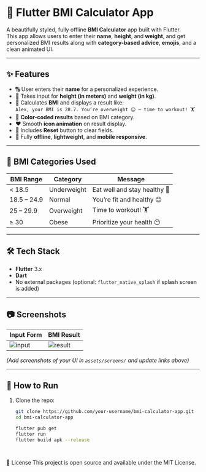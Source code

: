 # 💪 Flutter BMI Calculator App

A beautifully styled, fully offline **BMI Calculator** app built with Flutter.  
This app allows users to enter their **name**, **height**, and **weight**, and get personalized BMI results along with **category-based advice**, **emojis**, and a clean animated UI.

---

## ✨ Features

- 🔠 User enters their **name** for a personalized experience.
- 📏 Takes input for **height (in meters)** and **weight (in kg)**.
- 🧮 Calculates **BMI** and displays a result like:  
  `Alex, your BMI is 28.7. You’re overweight 😐 — time to workout! 🏋️`
- 🎨 **Color-coded results** based on BMI category.
- ❤️ Smooth **icon animation** on result display.
- 🔄 Includes **Reset** button to clear fields.
- 📱 Fully **offline**, **lightweight**, and **mobile responsive**.

---

## 🧠 BMI Categories Used

| BMI Range      | Category     | Message                           |
|----------------|--------------|-----------------------------------|
| < 18.5         | Underweight  | Eat well and stay healthy 🥲       |
| 18.5 – 24.9    | Normal       | You’re fit and healthy 😊         |
| 25 – 29.9      | Overweight   | Time to workout! 🏋️               |
| ≥ 30           | Obese        | Prioritize your health 😶         |

---

## 🛠 Tech Stack

- **Flutter** 3.x
- **Dart**
- No external packages (optional: `flutter_native_splash` if splash screen is added)

---

## 📷 Screenshots

| Input Form | BMI Result |
|------------|------------|
| ![input](assets/screens/input.png) | ![result](assets/screens/result.png) |

*(Add screenshots of your UI in `assets/screens/` and update links above)*

---

## 🚀 How to Run

1. Clone the repo:
   ```bash
   git clone https://github.com/your-username/bmi-calculator-app.git
   cd bmi-calculator-app

   flutter pub get
   flutter run
   flutter build apk --release

  
📄 License
This project is open source and available under the MIT License.


